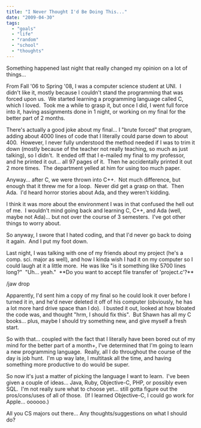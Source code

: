 ```yaml
---
title: "I Never Thought I'd Be Doing This..."
date: "2009-04-30"
tags:
  - "goals"
  - "life"
  - "random"
  - "school"
  - "thoughts"
---
```


Something happened last night that really changed my opinion on a lot of things...

From Fall '06 to Spring '08, I was a computer science student at UNI.  I didn't like it, mostly because I couldn't stand the programming that was forced upon us.  We started learning a programming language called C, which I loved.  Took me a while to grasp it, but once I did, I went full force into it, having assignments done in 1 night, or working on my final for the better part of 2 months.

There's actually a good joke about my final... I "brute forced" that program, adding about 4000 lines of code that I literally could parse down to about 400.  However, I never fully understood the method needed if I was to trim it down (mostly because of the teacher not really teaching, so much as just talking), so I didn't.  It ended off that I e-mailed my final to my professor, and he printed it out... all 97 pages of it.  Then he accidentally printed it out 2 more times.  The department yelled at him for using too much paper.

Anyway... after C, we were thrown into C++.  Not much difference, but enough that it threw me for a loop.  Never did get a grasp on that.  Then Ada.  I'd heard horror stories about Ada, and they weren't kidding.

I think it was more about the environment I was in that confused the hell out of me.  I wouldn't mind going back and learning C, C++, and Ada (well, maybe not Ada)... but not over the course of 3 semesters.  I've got other things to worry about.

So anyway, I swore that I hated coding, and that I'd never go back to doing it again.  And I put my foot down.

Last night, I was talking with one of my friends about my project (he's a comp. sci. major as well), and how I kinda wish I had it on my computer so I could laugh at it a little more.  He was like "is it something like 5700 lines long?"  "Uh... yeah."  \*\*Do you want to accept file transfer of 'project.c'?\*\*

/jaw drop

Apparently, I'd sent him a copy of my final so he could look it over before I turned it in, and he'd never deleted it off of his computer (obviously, he has a lot more hard drive space than I do).  I busted it out, looked at how bloated the code was, and thought "hrm, I should fix this".  But Shawn has all my C books... plus, maybe I should try something new, and give myself a fresh start.

So with that... coupled with the fact that I literally have been bored out of my mind for the better part of a month+, I've determined that I'm going to learn a new programming language.  Really, all I do throughout the course of the day is job hunt.  I'm up way late, I multitask all the time, and having something more productive to do would be super.

So now it's just a matter of picking the language I want to learn.  I've been given a couple of ideas... Java, Ruby, Objective-C, PHP, or possibly even SQL.  I'm not really sure what to choose yet... still gotta figure out the pros/cons/uses of all of those.  (If I learned Objective-C, I could go work for Apple... oooooo.)

All you CS majors out there... Any thoughts/suggestions on what I should do?
